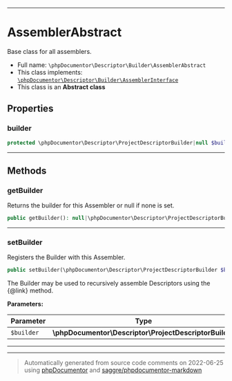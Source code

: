 ***

# AssemblerAbstract

Base class for all assemblers.



* Full name: `\phpDocumentor\Descriptor\Builder\AssemblerAbstract`
* This class implements:
[`\phpDocumentor\Descriptor\Builder\AssemblerInterface`](./AssemblerInterface.md)
* This class is an **Abstract class**



## Properties


### builder



```php
protected \phpDocumentor\Descriptor\ProjectDescriptorBuilder|null $builder
```






***

## Methods


### getBuilder

Returns the builder for this Assembler or null if none is set.

```php
public getBuilder(): null|\phpDocumentor\Descriptor\ProjectDescriptorBuilder
```











***

### setBuilder

Registers the Builder with this Assembler.

```php
public setBuilder(\phpDocumentor\Descriptor\ProjectDescriptorBuilder $builder): void
```

The Builder may be used to recursively assemble Descriptors using
the {@link} method.






**Parameters:**

| Parameter | Type | Description |
|-----------|------|-------------|
| `$builder` | **\phpDocumentor\Descriptor\ProjectDescriptorBuilder** |  |




***


***
> Automatically generated from source code comments on 2022-06-25 using [phpDocumentor](http://www.phpdoc.org/) and [saggre/phpdocumentor-markdown](https://github.com/Saggre/phpDocumentor-markdown)

